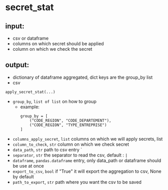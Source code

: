 # secret_stat

## input:
 - csv or dataframe
 - columns on which secret should be applied
 - column on which we check the secret
## output:

 - dictionary of dataframe aggregated, dict keys are the group_by list
 - csv

`apply_secret_stat(...)`
 - `group_by`, `list of list` on how to group
     - example:
        ```
       group_by = [
            ("CODE_REGION", "CODE_DEPARTEMENT"),
            ("CODE_REGION", "TYPE_ENTREPRISE")
       ]
       ``` 
 - `columns_apply_secret`, `list` columns on which we will apply secrets, list
 - `column_to_check`, `str` column on which we check secret
 - `data_path`, `str` path to csv entry `
 - `separator`, `str` the separator to read the csv, default : ` | `
 - `dataframe`, `pandas.dataframe` entry, only data_path or dataframe should be use at once
 - `export_to_csv`, `bool` if "True" it will export the aggregation to csv, None by default
 - `path_to_export`, `str` path where you want the csv to be saved
